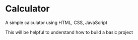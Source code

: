 # Calculator
A simple calculator using HTML, CSS, JavaScript

This will be helpful to understand how to build a basic project
